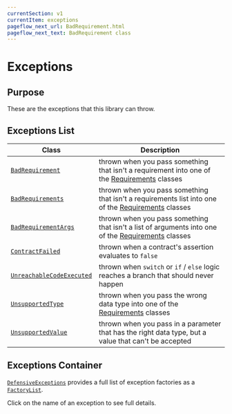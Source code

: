 ```yaml
---
currentSection: v1
currentItem: exceptions
pageflow_next_url: BadRequirement.html
pageflow_next_text: BadRequirement class
---
```


# Exceptions

## Purpose

These are the exceptions that this library can throw.

## Exceptions List

Class | Description
------|------------
[`BadRequirement`](BadRequirement.html) | thrown when you pass something that isn't a requirement into one of the [Requirements](../Requirements/index.html) classes
[`BadRequirements`](BadRequirements.html) | thrown when you pass something that isn't a requirements list into one of the [Requirements](../Requirements/index.html) classes
[`BadRequirementArgs`](BadRequirementArgs.html) | thrown when you pass something that isn't a list of arguments into one of the [Requirements](../Requirements/index.html) classes
[`ContractFailed`](ContractFailed.html) | thrown when a contract's assertion evaluates to `false`
[`UnreachableCodeExecuted`](UnreachableCodeExecuted.html) | thrown when `switch` or `if` / `else` logic reaches a branch that should never happen
[`UnsupportedType`](UnsupportedType.html) | thrown when you pass the wrong data type into one of the [Requirements](../Requirements/index.html) classes
[`UnsupportedValue`](UnsupportedValue.html) | thrown when you pass in a parameter that has the right data type, but a value that can't be accepted

## Exceptions Container

[`DefensiveExceptions`](DefensiveExceptions.html) provides a full list of exception factories as a [`FactoryList`](http://ganbarodigital.github.io/php-mv-di-containers/V1/Interfaces/FactoryList.html).

Click on the name of an exception to see full details.
